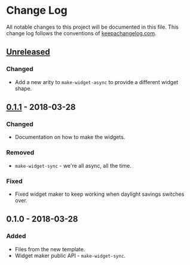 # Change Log
All notable changes to this project will be documented in this file. This change log follows the conventions of [keepachangelog.com](http://keepachangelog.com/).

## [Unreleased]
### Changed
- Add a new arity to `make-widget-async` to provide a different widget shape.

## [0.1.1] - 2018-03-28
### Changed
- Documentation on how to make the widgets.

### Removed
- `make-widget-sync` - we're all async, all the time.

### Fixed
- Fixed widget maker to keep working when daylight savings switches over.

## 0.1.0 - 2018-03-28
### Added
- Files from the new template.
- Widget maker public API - `make-widget-sync`.

[Unreleased]: https://github.com/your-name/scrot/compare/0.1.1...HEAD
[0.1.1]: https://github.com/your-name/scrot/compare/0.1.0...0.1.1
